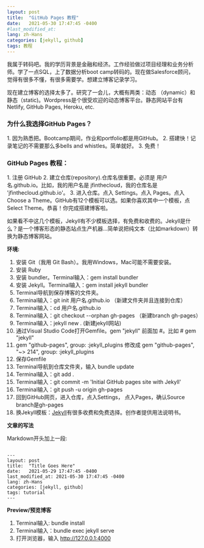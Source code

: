```yaml
---
layout: post
title:  "GitHub Pages 教程"
date:   2021-05-30 17:47:45 -0400
#last_modified_at:
lang: zh-Hans
categories: [jekyll, github]
tags: 教程
---
```


我属于转码吧。我的学历背景是金融和经济。工作经验做过项目经理和业务分析师。学了一点SQL，上了数据分析boot camp转码的。现在做Salesforce顾问，觉得有很多不懂，有很多需要学。想建立博客记录学习。

现在建立博客的选择太多了。研究了一会儿，大概有两类：动态 （dynamic）和 静态（static)。Wordpress是个很受欢迎的动态博客平台。静态网站平台有Netlify, GitHub Pages, Heroku, etc.

<h3>为什么我选择GitHub Pages？</h3>
1. 因为熟悉把。Bootcamp期间，作业和portfolio都是用GitHub。
2. 搭建快！记录笔记的不需要那么多bells and whistles。简单就好。
3. 免费！

<h3>GitHub Pages 教程：</h3>
1. 注册 GitHub
2. 建立仓库(repository).仓库名很重要。必须是 用户名.github.io。比如，我的用户名是 jfinthecloud，我的仓库名是 'jfinthecloud.github.io'。
3. 进入仓库。点入 Settings。点入 Pages。点入 Choose a Theme。GitHub有12个模板可以选。如果你喜欢其中一个模板，点Select Theme。恭喜！你完成搭建博客啦。

如果看不中这几个模板，Jekyll有不少模板选择，有免费和收费的。Jekyll是什么？是一个博客形态的静态站点生产机器...简单说把纯文本（比如markdown）转换为静态博客网站。

<strong>环境:</strong>
1. 安装 Git（我用 Git Bash）。我用Windows，Mac可能不需要安装。
2. 安装 Ruby
3. 安装 bundler。Terminal输入：gem install bundler
4. 安装 Jekyll。Terminal输入：gem install jekyll bundler
5. Terminal导航到保存博客的文件夹。
6. Terminal输入：git init 用户名.github.io （新建文件夹并且连接到仓库）
7. Terminal输入：cd 用户名.github.io
8. Terminal输入：git checkout --orphan gh-pages （新建branch gh-pages）
9. Terminal输入：jekyll new . (新建jekyll网站)
10. 通过Visual Studio Code打开Gemfile。gem "jekyll" 前面加 #。比如 # gem "jekyll"
11. gem "github-pages", group: :jekyll_plugins 修改成  gem "github-pages", "~> 214", group: :jekyll_plugins
12. 保存Gemfile
13. Terminal导航到仓库文件夹，输入 bundle update
14. Terminal输入：git add . 
15. Terminal输入：git commit -m 'Initial GitHub pages site with Jekyll'
16. Terminal输入：git push -u origin gh-pages
17. 回到GitHub网页，进入仓库，点入Settings， 点入Pages，确认Source branch是gh-pages
18. 换Jekyll模板：[Jekyll](https://jekyllthemes.io/)有很多收费和免费选择。创作者提供用法说明书。

<strong>文章的写法</strong>

Markdown开头加上一段:
<pre><code>
---
layout: post
title:  "Title Goes Here"
date:   2021-05-29 17:47:45 -0400
last_modified_at: 2021-05-30 17:47:45 -0400
lang: zh-Hans
categories: [jekyll, github]
tags: tutorial
---
</code></pre>

<strong>Preview/预览博客</strong>
1. Terminal输入: bundle install
2. Terminal输入：bundle exec jekyll serve
3. 打开浏览器，输入 http://127.0.0.1:4000


